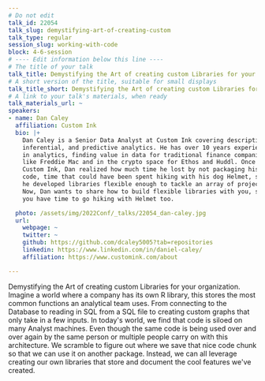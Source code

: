 ```yaml
---
# Do not edit
talk_id: 22054
talk_slug: demystifying-art-of-creating-custom
talk_type: regular
session_slug: working-with-code
block: 4-6-session
# ---- Edit information below this line ----
# The title of your talk
talk_title: Demystifying the Art of creating custom Libraries for your organization.
# A short version of the title, suitable for small displays
talk_title_short: Demystifying the Art of creating custom Libraries for your organization.
# A link to your talk's materials, when ready
talk_materials_url: ~
speakers:
- name: Dan Caley
  affiliation: Custom Ink
  bio: |+
    Dan Caley is a Senior Data Analyst at Custom Ink covering descriptive,
    inferential, and predictive analytics. He has over 10 years experience
    in analytics, finding value in data for traditional finance companies
    like Freddie Mac and in the crypto space for Ethos and Huddl. Once at
    Custom Ink, Dan realized how much time he lost by not packaging his
    code, time that could have been spent hiking with his dog Helmet, so
    he developed libraries flexible enough to tackle an array of projects.
    Now, Dan wants to share how to build flexible libraries with you, so
    you have time to go hiking with Helmet too.

  photo: /assets/img/2022Conf/_talks/22054_dan-caley.jpg
  url:
    webpage: ~
    twitter: ~
    github: https://github.com/dcaley5005?tab=repositories
    linkedin: https://www.linkedin.com/in/daniel-caley/
    affiliation: https://www.customink.com/about

---
```


<!-- ABSTRACT ----
Please write abstract below. You may use simple markdown (links, code style, bold, italics)
-->

Demystifying the Art of creating custom Libraries for your organization. Imagine
a world where a company has its own R library, this stores the most common
functions an analytical team uses. From connecting to the Database to reading
in SQL from a SQL file to creating custom graphs that only take in a few inputs.
In today's world, we find that code is siloed on many Analyst machines. Even
though the same code is being used over and over again by the same person or
multiple people carry on with this architecture. We scramble to figure out where
we save that nice code chunk so that we can use it on another package. Instead,
we can all leverage creating our own libraries that store and document the cool
features we've created.
